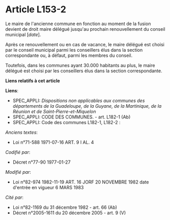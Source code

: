 # Article L153-2

Le maire de l'ancienne commune en fonction au moment de la fusion devient de droit maire délégué jusqu'au prochain
renouvellement du conseil municipal [*date*].

Après ce renouvellement ou en cas de vacance, le maire délégué est choisi par le conseil municipal parmi les conseillers élus
dans la section correspondante ou, à défaut, parmi les membres du conseil.

Toutefois, dans les communes ayant 30.000 habitants au plus, le maire délégué est choisi par les conseillers élus dans la
section correspondante.

**Liens relatifs à cet article**

**Liens**:

  - SPEC_APPLI: *Dispositions non applicables aux communes des départements de la Guadeloupe, de la Guyane, de la Martinique, de la Réunion et de Saint-Pierre-et-Miquelon*
  - SPEC_APPLI: CODE DES COMMUNES. - art. L182-1 (Ab)
  - SPEC_APPLI: Code des communes L182-1, L182-2 :

_Anciens textes_:

  - Loi n°71-588 1971-07-16 ART. 9 I AL. 4

_Codifié par_:

  - Décret n°77-90 1977-01-27

_Modifié par_:

  - Loi n°82-974 1982-11-19 ART. 16 JORF 20 NOVEMBRE 1982 date d'entrée en vigueur 6 MARS 1983

_Cité par_:

  - Loi n°82-1169 du 31 décembre 1982 - art. 66 (Ab)
  - Décret n°2005-1611 du 20 décembre 2005 - art. 9 (V)
